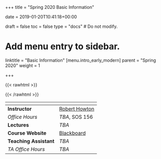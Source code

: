 +++
title = "Spring 2020 Basic Information"

date = 2019-01-20T10:41:18+00:00

draft = false
toc = false
type = "docs"  # Do not modify.

# Add menu entry to sidebar.
linktitle = "Basic Information"
[menu.intro_early_modern]
  parent = "Spring 2020"
  weight = 1

+++

{{< rawhtml >}}
<style>
  a:active,
  a:focus,
  a:hover {
    color: #9b9b9b;
    /* color: #ffdbdc; */
  }
</style>
{{< /rawhtml >}}

| <span>                |                                                                                           |
|------------------     | ------------------------------------------------------------------------------------------|
| **Instructor**        | [Robert Howton <i class="far fa-envelope"></i>](mailto:rhowton@ku.edu.tr)                 |
| _Office Hours_        | _TBA_, SOS 156                                                                  |
| **Lectures**          | _TBA_                        |
| **Course Website**    | [Blackboard](https://ku.blackboard.com/)                                                  |
| **Teaching Assistant**| _TBA_                   |
| _TA Office Hours_     | _TBA_      |
